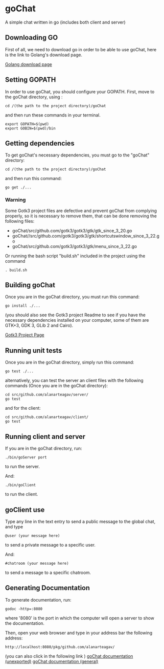 # goChat
A simple chat written in go (includes both client and server)

## Downloading GO

First of all, we need to download go in order to be able to
use goChat, here is the link to Golang's download page.

[Golang download page](https://golang.org/dl/)

## Setting GOPATH

In order to use goChat, you should configure your GOPATH.
First, move to the goChat directory, using :

```
cd /(the path to the project directory)/goChat
```

and then run these commands in your terminal.
```
export GOPATH=$(pwd)
export GOBIN=$(pwd)/bin
```

## Getting dependencies

To get goChat's necessary dependencies, you must go to the "goChat" directory:
```
cd /(the path to the project directory)/goChat
```

and then run this command:
```
go get ./...
```
### Warning
Some Gotk3 project files are defective and prevent goChat from complying properly, so it is necessary to remove them, that can be done removing the following files:

 - goChat/src/github.com/gotk3/gotk3/gtk/gtk_since_3_20.go
 - goChat//src/github.com/gotk3/gotk3/gtk/shortcutswindow_since_3_22.go
 - goChat/src/github.com/gotk3/gotk3/gtk/menu_since_3_22.go

Or running the bash script "build.sh" included in the project using the command
```
. build.sh
```


## Building goChat

Once you are in the goChat directory, you must run this command:
```
go install ./...
```

(you should also see the Gotk3 project Readme to see if you have
the necessary dependencies installed on your computer, some
of them are GTK+3, GDK 3, GLib 2 and Cairo).

[Gotk3 Project Page](https://github.com/gotk3/gotk3)

## Running unit tests

Once you are in the goChat directory, simply run this command:
```
go test ./...
```

alternatively, you can test the server an client files with the following commands (Once you are in the goChat directory):
```
cd src/github.com/alanarteagav/server/
go test
```

and for the client:
```
cd src/github.com/alanarteagav/client/
go test
```


## Running client and server

If you are in the goChat directory, run:
```
./bin/goServer port
```
to run the server.

And:
```
./bin/goClient
```
to run the client.


## goClient use

Type any line in the text entry to send a public message to the global
chat, and type
```
@user (your message here)
```
to send a private message to a specific user.

And:
```
#chatroom (your message here)
```
to send a message to a specific chatroom.


## Generating Documentation

To generate documentation, run:
```
godoc -http=:8080
```
where '8080' is the port in which the computer will open a server to
show the documentation.

Then, open your web browser and type in your address bar the following
address:
```
http://localhost:8080/pkg/github.com/alanarteagav/
```
(you can also click in the following link )
[goChat documentation (unexported)](http://localhost:8080/pkg/github.com/alanarteagav/?m=all)
[goChat documentation (general)](http://localhost:8080/pkg/github.com/alanarteagav/)
